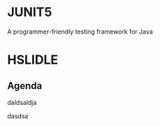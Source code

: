 # JUNIT5

A programmer-friendly testing framework for Java

# HSLIDLE

## Agenda
daldsaldja  

dasdsa
